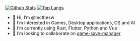 [![Github Stats](https://github-readme-stats.vercel.app/api?bg_color=0000&title_color=4C71F1&text_color=8A919F&line_height=24&border_color=8884&username=mcthesw&hide=contribs&show_icons=true&count_private=true)](https://github.com/anuraghazra/github-readme-stats)
[![Top Langs](https://github-readme-stats.vercel.app/api/top-langs/?bg_color=0000&title_color=4C71F1&text_color=8A919F&card_width=240&border_color=8884&username=mcthesw&layout=compact&exclude_repo=mcthesw.github.io)](https://github.com/anuraghazra/github-readme-stats)
- 👋 Hi, I’m @mcthesw
- 👀 I’m interested in Games, Desktop applications, OS and AI
- 🌱 I’m currently using Rust, Flutter, Python and Vue
- 💞️ I’m looking to collaborate on [game-save-manager](https://github.com/mcthesw/game-save-manager)
